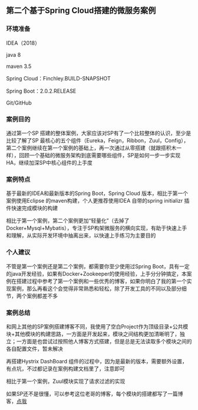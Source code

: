 ## 第二个基于Spring Cloud搭建的微服务案例

### 环境准备

IDEA（2018）

java 8

maven 3.5

Spring Cloud：Finchley.BUILD-SNAPSHOT

Spring Boot：2.0.2.RELEASE

Git/GitHub

### 案例目的

通过第一个SP 搭建的整体案例，大家应该对SP有了一个比较整体的认识，至少是比较了解了SP 最核心的五个组件（Eureka，Feign，Ribbon，Zuul，Config），第二个案例继续在第一个案例的基础上，再一次通过从零搭建（就跟搭积木一样），回顾一个基础的微服务架构到底需要哪些组件，SP是如何一步一步实现HA，继续加深SP中核心组件的上手度

### 案例特点

基于最新的IDEA和最新版本的Spring Boot，Spring Cloud 版本，相比于第一个案例使用Eclipse 的maven构建，个人更推荐使用IDEA 自带的spring initializr 插件快速完成模块的构建

相比于第一个案例，第二个案例更加“轻量化”（去掉了Docker+Mysql+Mybatis），专注于SP构架微服务的横向实现，有助于快速上手和理解，从实际开发环境中抽离出来，以快速上手练习为主要目的

### 个人建议

不管是第一个案例还是第二个案例，都需要你至少使用过Spring Boot，具有一定的java开发经验，如果有Docker+Zookeeper的使用经验，上手分分钟搞定，本案例在搭建过程中参考了第一个案例和一些优秀的博客，如果你明白了我的第一个实现案例，那么再看这个会觉得非常熟悉和轻松，除了开发工具的不同以及部分细节，两个案例都差不多

### 案例总结

和网上其他的SP案例搭建博客不同，我使用了空白Project作为顶级目录+公共模块+其他模块的构建思路，一方面是开发起来，模块之间结构更加清晰明了，独立；一方面是也尝试过按照他人博客方式搭建，但是总是无法读取多个模块之间的各自配置文件，暂未解决

再搭建Hystrix DashBoard 组件的过程中，因为是最新的版本，需要额外设置，有点坑，不过都记录在案例构建文档里了，注意即可

相比于第一个案例，Zuul模块实现了请求过滤的实现

如果SP还不是很懂，可以参考这位老哥的博客，每个模块的搭建都写了一篇博客，[点我](https://blog.csdn.net/forezp/article/details/69696915)

